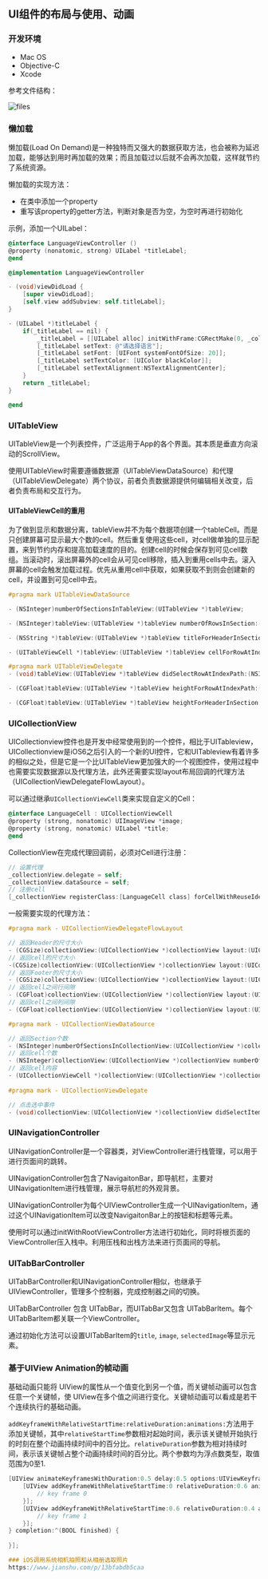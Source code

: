 ## UI组件的布局与使用、动画

###  开发环境

* Mac OS
* Objective-C
* Xcode

参考文件结构：

![files](./img/files.png)



### 懒加载

懒加载(Load On Demand)是一种独特而又强大的数据获取方法，也会被称为延迟加载，能够达到用时再加载的效果；而且加载过以后就不会再次加载，这样就节约了系统资源。

懒加载的实现方法：

- 在类中添加一个property
- 重写该property的getter方法，判断对象是否为空，为空时再进行初始化

示例，添加一个UILabel：

```objective-c
@interface LanguageViewController ()
@property (nonatomic, strong) UILabel *titleLabel;  
@end  

@implementation LanguageViewController

- (void)viewDidLoad {
    [super viewDidLoad];
    [self.view addSubview: self.titleLabel];
}

- (UILabel *)titleLabel {
    if(_titleLabel == nil) {
        _titleLabel = [[UILabel alloc] initWithFrame:CGRectMake(0, _collectionView.frame.origin.y - 60, self.view.frame.size.width, 30)];
        [_titleLabel setText: @"请选择语言"];
        [_titleLabel setFont: [UIFont systemFontOfSize: 20]];
        [_titleLabel setTextColor: [UIColor blackColor]];
        [_titleLabel setTextAlignment:NSTextAlignmentCenter];
    }
    return _titleLabel;
}

@end
```



### UITableView

UITableView是一个列表控件，广泛运用于App的各个界面。其本质是垂直方向滚动的ScrollView。

使用UITableView时需要遵循数据源（UITableViewDataSource）和代理（UITableViewDelegate）两个协议，前者负责数据源提供何编辑相关改变，后者负责布局和交互行为。

#### UITableViewCell的重用

为了做到显示和数据分离，tableView并不为每个数据项创建一个tableCell。而是只创建屏幕可显示最大个数的cell。然后重复使用这些cell，对cell做单独的显示配置，来到节约内存和提高加载速度的目的。创建cell的时候会保存到可见cell数组。当滚动时，滚出屏幕外的cell会从可见cell移除，插入到重用cells中去。滚入屏幕的cell会触发加载过程。优先从重用cell中获取，如果获取不到则会创建新的cell，并设置到可见cell中去。

```objective-c
#pragma mark UITableViewDataSource

- (NSInteger)numberOfSectionsInTableView:(UITableView *)tableView;

- (NSInteger)tableView:(UITableView *)tableView numberOfRowsInSection:(NSInteger)section;

- (NSString *)tableView:(UITableView *)tableView titleForHeaderInSection:(NSInteger)section;

- (UITableViewCell *)tableView:(UITableView *)tableView cellForRowAtIndexPath:(NSIndexPath *)indexPath;

#pragma mark UITableViewDelegate
- (void)tableView:(UITableView *)tableView didSelectRowAtIndexPath:(NSIndexPath *)indexPath;

- (CGFloat)tableView:(UITableView *)tableView heightForRowAtIndexPath:(NSIndexPath *)indexPath;

- (CGFloat)tableView:(UITableView *)tableView heightForHeaderInSection:(NSInteger)section;
```



### UICollectionView

UICollectionview控件也是开发中经常使用到的一个控件，相比于UITableview，UICollectionview是iOS6之后引入的一个新的UI控件，它和UITableview有着许多的相似之处，但是它是一个比UITableView更加强大的一个视图控件，使用过程中也需要实现数据源以及代理方法，此外还需要实现layout布局回调的代理方法（UICollectionViewDelegateFlowLayout）。

可以通过继承`UICollectionViewCell`类来实现自定义的Cell：

```objective-c
@interface LanguageCell : UICollectionViewCell
@property (strong, nonatomic) UIImageView *image;
@property (strong, nonatomic) UILabel *title;
@end
```

CollectionView在完成代理回调前，必须对Cell进行注册：

```objective-c
// 设置代理
_collectionView.delegate = self;
_collectionView.dataSource = self;
// 注册cell
[_collectionView registerClass:[LanguageCell class] forCellWithReuseIdentifier:@"MyCell"];
```

一般需要实现的代理方法：

```objective-c
#pragma mark - UICollectionViewDelegateFlowLayout

// 返回Header的尺寸大小
- (CGSize)collectionView:(UICollectionView *)collectionView layout:(UICollectionViewLayout*)collectionViewLayout referenceSizeForHeaderInSection:(NSInteger)section；
// 返回cell的尺寸大小
-(CGSize)collectionView:(UICollectionView *)collectionView layout:(UICollectionViewLayout *)collectionViewLayout sizeForItemAtIndexPath:(NSIndexPath *)indexPath；
// 返回Footer的尺寸大小
- (CGSize)collectionView:(UICollectionView *)collectionView layout:(UICollectionViewLayout*)collectionViewLayout referenceSizeForFooterInSection:(NSInteger)section；
// 返回cell之间行间隙
- (CGFloat)collectionView:(UICollectionView *)collectionView layout:(UICollectionViewLayout*)collectionViewLayout minimumLineSpacingForSectionAtIndex:(NSInteger)section；
// 返回cell之间列间隙
- (CGFloat)collectionView:(UICollectionView *)collectionView layout:(UICollectionViewLayout*)collectionViewLayout minimumInteritemSpacingForSectionAtIndex:(NSInteger)section；

#pragma mark - UICollectionViewDataSource

// 返回Section个数
- (NSInteger)numberOfSectionsInCollectionView:(UICollectionView *)collectionView；
// 返回cell个数
- (NSInteger)collectionView:(UICollectionView *)collectionView numberOfItemsInSection:(NSInteger)section；
// 返回cell内容
- (UICollectionViewCell *)collectionView:(UICollectionView *)collectionView cellForItemAtIndexPath:(NSIndexPath *)indexPath；
  
#pragma mark - UICollectionViewDelegate 

// 点击选中事件
- (void)collectionView:(UICollectionView *)collectionView didSelectItemAtIndexPath:(NSIndexPath *)indexPath；  
```



### UINavigationController

UINavigationController是一个容器类，对ViewController进行栈管理，可以用于进行页面间的跳转。

UINavigationController包含了NavigaitonBar，即导航栏，主要对UINavigationItem进行栈管理，展示导航栏的外观背景。

UINavigationController为每个UIViewController生成一个UINavigationItem，通过这个UINavigationItem可以改变NavigaitonBar上的按钮和标题等元素。

使用时可以通过initWithRootViewController方法进行初始化，同时将根页面的ViewController压入栈中。利用压栈和出栈方法来进行页面间的导航。



### UITabBarController

UITabBarController和UINavigationController相似，也继承于UIViewController，管理多个控制器，完成控制器之间的切换。

UITabBarController 包含 UITabBar，而UITabBar又包含 UITabBarItem。每个UITabBarItem都关联一个ViewController。

通过初始化方法可以设置UITabBarItem的`title`, `image`, `selectedImage`等显示元素。


### 基于UIView Animation的帧动画

基础动画只能将 UIView的属性从一个值变化到另一个值，而关键帧动画可以包含任意一个关键帧，使 UIView在多个值之间进行变化。关键帧动画可以看成是若干个连续执行的基础动画。

`addKeyframeWithRelativeStartTime:relativeDuration:animations:`方法用于添加关键帧，其中`relativeStartTime`参数相对起始时间，表示该关键帧开始执行的时刻在整个动画持续时间中的百分比。`relativeDuration`参数为相对持续时间，表示该关键帧占整个动画持续时间的百分比。两个参数均为浮点数类型，取值范围为0至1.

```objective-c
[UIView animateKeyframesWithDuration:0.5 delay:0.5 options:UIViewKeyframeAnimationOptionCalculationModeLinear animations:^{
	[UIView addKeyframeWithRelativeStartTime:0 relativeDuration:0.6 animations: ^{
		// key frame 0
	}];
	[UIView addKeyframeWithRelativeStartTime:0.6 relativeDuration:0.4 animations: ^{
		// key frame 1
	}];
} completion:^(BOOL finished) {
            
}];

### iOS调用系统相机拍照和从相册选取照片
https://www.jianshu.com/p/13bfabdb5caa